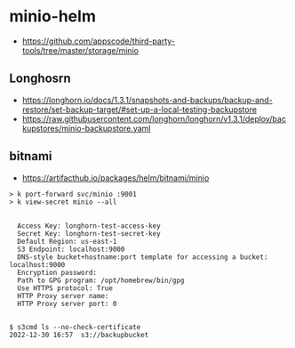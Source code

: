# minio-helm

- https://github.com/appscode/third-party-tools/tree/master/storage/minio


## Longhosrn

- https://longhorn.io/docs/1.3.1/snapshots-and-backups/backup-and-restore/set-backup-target/#set-up-a-local-testing-backupstore
- https://raw.githubusercontent.com/longhorn/longhorn/v1.3.1/deploy/backupstores/minio-backupstore.yaml

## bitnami

- https://artifacthub.io/packages/helm/bitnami/minio

```
> k port-forward svc/minio :9001
> k view-secret minio --all
```

## 

```
  Access Key: longhorn-test-access-key
  Secret Key: longhorn-test-secret-key
  Default Region: us-east-1
  S3 Endpoint: localhost:9000
  DNS-style bucket+hostname:port template for accessing a bucket: localhost:9000
  Encryption password:
  Path to GPG program: /opt/homebrew/bin/gpg
  Use HTTPS protocol: True
  HTTP Proxy server name:
  HTTP Proxy server port: 0


$ s3cmd ls --no-check-certificate
2022-12-30 16:57  s3://backupbucket
```
